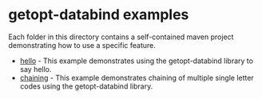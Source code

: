 # getopt-databind examples

Each folder in this directory contains a self-contained maven project demonstrating how to use a specific feature.

* [hello](hello) - This example demonstrates using the getopt-databind library to say hello.
* [chaining](chaining) - This example demonstrates chaining of multiple single letter codes using the getopt-databind library.